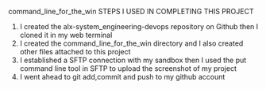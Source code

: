 command_line_for_the_win
   STEPS I USED IN COMPLETING THIS PROJECT

1. I created the alx-system_engineering-devops repository on Github then I cloned it in my web terminal
2. I created the command_line_for_the_win directory and I also created other files attached to this project
3. I established a SFTP connection with my sandbox then I used the put command line tool in SFTP to upload the screenshot of my project
4. I went ahead to git add,commit and push to my github account 
